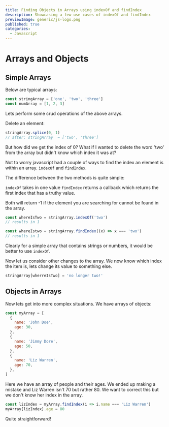 ```yaml
---
title: Finding Objects in Arrays using indexOf and findIndex
description: Showcasing a few use cases of indexOf and findIndex
previewImage: generic/js-logo.png
published: true
categories:
  - Javascript
---
```


# Arrays and Objects

## Simple Arrays

Below are typical arrays:

```javascript
const stringArray = ['one', 'two', 'three']
const numArray = [1, 2, 3]
```

Lets perform some crud operations of the above arrays.

Delete an element:

```javascript
stringArray.splice(0, 1)
// after: stringArray  = ['two', 'three']
```

But how did we get the index of 0? What if I wanted to delete the word 'two' from the array but didn't know which index it was at?

Not to worry javascript had a couple of ways to find the index an element is within an array. `indexOf` and `findIndex`.

The difference between the two methods is quite simple:

`indexOf` takes in one value
`findIndex` returns a callback which returns the first index that has a truthy value.

Both will return -1 if the element you are searching for cannot be found in the array.

```javascript
const whereIsTwo = stringArray.indexOf('two')
// results in 1

const whereIstwo = stringArray.findIndex((x) => x === 'two')
// results in 1
```

Clearly for a simple array that contains strings or numbers, it would be better to use `indexOf`.

Now let us consider other changes to the array. We now know which index the item is, lets change its value to something else.

```javascript
stringArray[wherreIsTwo] = 'no longer two!'
```

## Objects in Arrays

Now lets get into more complex situations. We have arrays of objects:

```javascript
const myArray = [
  {
    name: 'John Doe',
    age: 30,
  },
  {
    name: 'Jimmy Dore',
    age: 50,
  },
  {
    name: 'Liz Warren',
    age: 70,
  },
]
```
Here we have an array of people and their ages. We ended up making a mistake and Liz Warren isn't 70 but rather 80. We want to correct this but we don't know her index in the array.

```javascript
const lizIndex = myArray.findIndex(i => i.name === 'Liz Warren')
myArray[lizIndex].age = 80
```
Quite straightforward!

